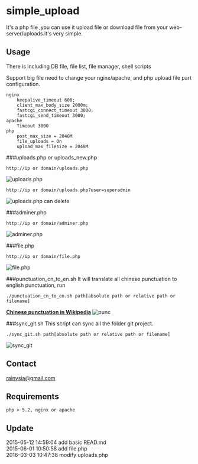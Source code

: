 simple_upload
=============

It's a php file ,you can use it upload file or download file from your web-server/uploads.it's very simple.


Usage
----------------------------------------

There is including DB file, file list, file manager, shell scripts

Support big file need to change your nginx/apache, and php upload file part configuration.
```
nginx
    keepalive_timeout 600;
    client_max_body_size 2000m;
    fastcgi_connect_timeout 3000;
    fastcgi_send_timeout 3000;
apache
    Timeout 3000
php
    post_max_size = 2048M
    file_uploads = On
    upload_max_filesize = 2048M
```



###uploads.php or uploads_new.php
```
http://ip or domain/uploads.php
```
![uploads.php](https://cloud.githubusercontent.com/assets/1259324/13483267/ea6aa5f0-e12d-11e5-8096-2d17480d405d.png)


```
http://ip or domain/uploads.php?user=superadmin
```
![uploads.php can delete](https://cloud.githubusercontent.com/assets/1259324/13483279/03fe57fa-e12e-11e5-877e-0af62cb7cc5a.png)


###adminer.php

```
http://ip or domain/adminer.php
```
![adminer.php](https://cloud.githubusercontent.com/assets/1259324/13483259/e19efb10-e12d-11e5-9907-ad58c2ed7514.png)


###file.php
```
http://ip or domain/file.php
```
![file.php](https://cloud.githubusercontent.com/assets/1259324/13483264/e67c7a40-e12d-11e5-976b-9552946f7d12.png)

###punctuation_cn_to_en.sh
It will translate all chinese punctuation to english punctuation, run 
```
./punctuation_cn_to_en.sh path[absolute path or relative path or filename]
```
[**Chinese punctuation in Wikipedia**](https://zh.wikipedia.org/wiki/%E6%A0%87%E7%82%B9%E7%AC%A6%E5%8F%B7 "Wikipedia")
![punc](https://cloud.githubusercontent.com/assets/1259324/15665993/dc4cc724-2740-11e6-9043-8e7ad7fb7879.png)

###sync_git.sh
This script can sync all the folder git project.
```
./sync_git.sh path[absolute path or relative path or filename]
```
![sync_git](https://cloud.githubusercontent.com/assets/1259324/20429429/884ffb18-adc9-11e6-8af7-8cbcd6509aa7.png)


Contact
----------------------------------------
<rainysia@gmail.com>


Requirements
----------------------------------------

    php > 5.2, nginx or apache


Update
----------------------------------------
2015-05-12 14:59:04 add basic READ.md<br />
2015-06-01 10:50:58 add file.php<br />
2016-03-03 10:47:38 modify uploads.php<br />

